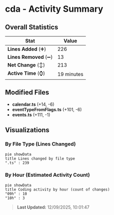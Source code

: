 # cda - Activity Summary 

## Overall Statistics

| Stat                   | Value                                                             |
| ---------------------- | ----------------------------------------------------------------- |
| **Lines Added** (➕)   | 226                                          |
| **Lines Removed** (➖) | 13                                        |
| **Net Change** (↕)    | 213                |
| **Active Time** (⌚)   | 19 minutes |


## Modified Files
- **calendar.ts** (+14, -6)
- **eventTypeFromFlags.ts** (+101, -6)
- **events.ts** (+111, -1)

## Visualizations

### By File Type (Lines Changed)

```mermaid
pie showData
title Lines changed by file type
".ts" : 239
```

### By Hour (Estimated Activity Count)

```mermaid
pie showData
title Coding activity by hour (count of changes)
"09h" : 10
"10h" : 3
```


> **Last Updated:** 12/09/2025, 10:01:47